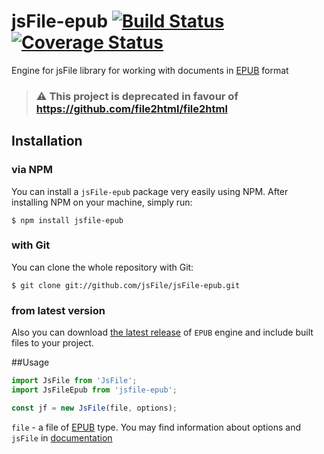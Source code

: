 # jsFile-epub [![Build Status](https://secure.travis-ci.org/jsFile/jsFile-epub.png?branch=master)](https://travis-ci.org/jsFile/jsFile-epub) [![Coverage Status](https://coveralls.io/repos/jsFile/jsFile-epub/badge.svg?branch=master&service=github)](https://coveralls.io/github/jsFile/jsFile-epub?branch=master)

Engine for jsFile library for working with documents in [EPUB](https://en.wikipedia.org/wiki/EPUB) format

> ### :warning: This project is deprecated in favour of https://github.com/file2html/file2html

## Installation
### via NPM

You can install a <code>jsFile-epub</code> package very easily using NPM. After
installing NPM on your machine, simply run:
````
$ npm install jsfile-epub
````

### with Git

You can clone the whole repository with Git:
````
$ git clone git://github.com/jsFile/jsFile-epub.git
````

### from latest version

Also you can download [the latest release](https://github.com/jsFile/jsFile-epub/tree/master/dist) of `EPUB` engine and include built files to your project.


##Usage
````js
import JsFile from 'JsFile';
import JsFileEpub from 'jsfile-epub';

const jf = new JsFile(file, options);
````
`file` - a file of [EPUB](https://en.wikipedia.org/wiki/EPUB) type. You may find information about options and `jsFile` in [documentation](https://github.com/jsFile/jsFile#installation)
